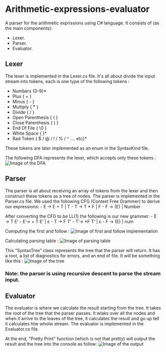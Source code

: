 # Arithmetic-expressions-evaluator

A parser for the arithmetic exprissions using C# language. It consists of (as the main components): 
- Lexer.
- Parser.
- Evaluator.

## Lexer
The lexer is implemented in the Lexer.cs file. It's all about divide the input stream into tokens, each is one type of the following tokens : 
- Numbers                        {0-9}*
- Plus                           { + }
- Minus                          { - }
- Multiply                       { * }
- Divide                         { / }
- Open Parenthesis               { ( }
- Close Parenthesis              { ) }
- End Of File                    { \0 }
- White Space                    {   }*
- Bad Token                      { $ / @ / ! / % / ^ …. etc}*  

These tokens are later implemented as an enum in the SyntaxKind file.

The following DFA represents the lexer, which accepts only these tokens :
![Image of the DFA](https://github.com/yossef-khaled/Arithmetic-expressions-evaluator/Images/DFA.png)


## Parser
The parser is all about receiving an array of tokens from the lexer and then construct these tokens as 
a tree of nodes. The parser is implemented in the Parser.cs file. 
We used the following CFG (Context Free Grammer) to derive our expressions:
     - E → E + T | T
     - T → T * F | F
     - F → (E) | Number

After converting the CFG to be LL(1) the following is our new grammer:
     - E → T E’
     - E’→ + T E’ | ε
     - T → F T’
     - T’→ *F T’ | ε
     - F → (E) | num

Computing the first and follow :
![Image of first and follow implementation](https://github.com/yossef-khaled/Arithmetic-expressions-evaluator/Images/FirstAndFollow.png)

Calculating parsing table :
![Image of parsing table](https://github.com/yossef-khaled/Arithmetic-expressions-evaluator/Images/ParsingTable.png)

This “SyntaxTree” class represents the tree that the parser will return. It has a root, a list of diagnostics for errors, and an end of file.
It will be something like this :
![Image of the tree](https://github.com/yossef-khaled/Arithmetic-expressions-evaluator/Images/HierarchyTree.png)

### Note: the parser is using recursive descent to parse the stream input.

## Evaluator
The evaluator is where we calculate the result starting from the tree. It takes the root of the tree that the parser passes. It wlaks over all the nodes and when it arrive to the leaves of the tree, it calculates the result and go up tell it calculates htw wholw stream.
The evaluator is implemented in the Evaluator.cs file.

At the end, "Pretty Print" function (which is not that pretty) will output the result and the tree into the console as follow:
![Image of the output](https://github.com/yossef-khaled/Arithmetic-expressions-evaluator/Images/Output.png)


